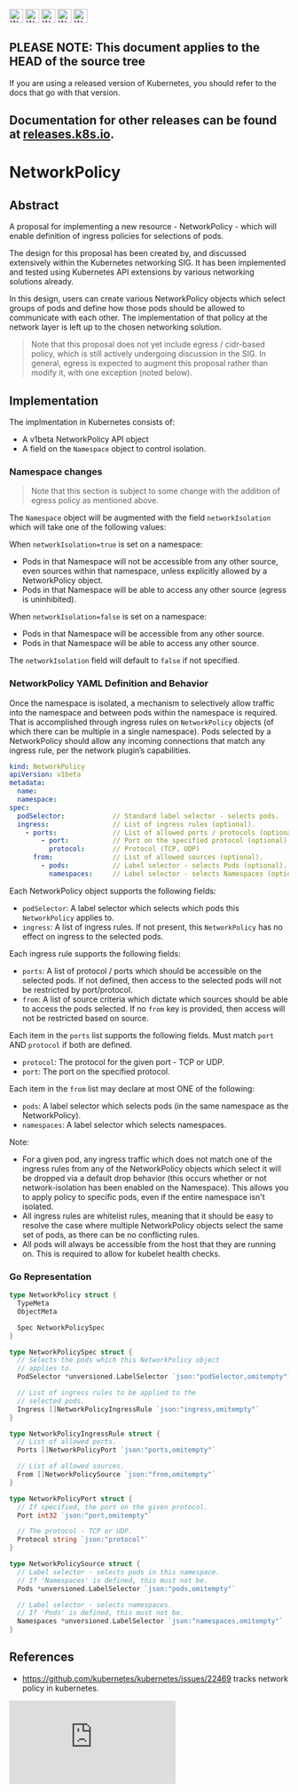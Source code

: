 <!-- BEGIN MUNGE: UNVERSIONED_WARNING -->

<!-- BEGIN STRIP_FOR_RELEASE -->

<img src="http://kubernetes.io/img/warning.png" alt="WARNING"
     width="25" height="25">
<img src="http://kubernetes.io/img/warning.png" alt="WARNING"
     width="25" height="25">
<img src="http://kubernetes.io/img/warning.png" alt="WARNING"
     width="25" height="25">
<img src="http://kubernetes.io/img/warning.png" alt="WARNING"
     width="25" height="25">
<img src="http://kubernetes.io/img/warning.png" alt="WARNING"
     width="25" height="25">

<h2>PLEASE NOTE: This document applies to the HEAD of the source tree</h2>

If you are using a released version of Kubernetes, you should
refer to the docs that go with that version.

Documentation for other releases can be found at
[releases.k8s.io](http://releases.k8s.io).
</strong>
--

<!-- END STRIP_FOR_RELEASE -->

<!-- END MUNGE: UNVERSIONED_WARNING -->

# NetworkPolicy

## Abstract

A proposal for implementing a new resource - NetworkPolicy - which
will enable definition of ingress policies for selections of pods.

The design for this proposal has been created by, and discussed
extensively within the Kubernetes networking SIG.  It has been implemented
and tested using Kubernetes API extensions by various networking solutions already.

In this design, users can create various NetworkPolicy objects which select groups of pods and
define how those pods should be allowed to communicate with each other.  The
implementation of that policy at the network layer is left up to the
chosen networking solution.

> Note that this proposal does not yet include egress / cidr-based policy, which is still actively undergoing discussion in the SIG.  In general,
egress is expected to augment this proposal rather than modify it, with one exception (noted below).

## Implementation

The implmentation in Kubernetes consists of:
- A v1beta NetworkPolicy API object
- A field on the `Namespace` object to control isolation.

### Namespace changes

> Note that this section is subject to some change with the addition of egress policy as mentioned above.

The `Namespace` object will be augmented with the field `networkIsolation` which will take one of the following values:

When `networkIsolation=true` is set on a namespace:
- Pods in that Namespace will not be accessible from any other source, even sources within that namespace, unless explicitly allowed by a NetworkPolicy object.
- Pods in that Namespace will be able to access any other source (egress is uninhibited).

When `networkIsolation=false` is set on a namespace:
- Pods in that Namespace will be accessible from any other source.
- Pods in that Namespace will be able to access any other source.

The `networkIsolation` field will default to `false` if not specified.

### NetworkPolicy YAML Definition and Behavior

Once the namespace is isolated, a mechanism to selectively allow traffic into the namespace and between pods within
the namespace is required.  That is accomplished through ingress rules on `NetworkPolicy`
objects (of which there can be multiple in a single namespace).  Pods selected by
a NetworkPolicy should allow any incoming connections that match any
ingress rule, per the network plugin’s capabilities.

```yaml
kind: NetworkPolicy
apiVersion: v1beta 
metadata:
  name:
  namespace:
spec:
  podSelector:            // Standard label selector - selects pods.  
  ingress:                // List of ingress rules (optional).             
    - ports:              // List of allowed ports / protocols (optional).          
        - port:           // Port on the specified protocol (optional). 
          protocol:       // Protocol (TCP, UDP) 
      from:               // List of allowed sources (optional).    
        - pods:           // Label selector - selects Pods (optional). 
          namespaces:     // Label selector - selects Namespaces (optional).
```

Each NetworkPolicy object supports the following fields:
- `podSelector`: A label selector which selects which pods this `NetworkPolicy` applies to.
- `ingress`: A list of ingress rules.  If not present, this `NetworkPolicy` has no effect on ingress to the selected pods.

Each ingress rule supports the following fields:
- `ports`: A list of protocol / ports which should be accessible on the selected pods. If not defined, then access to the selected pods will not be restricted by port/protocol.
- `from`: A list of source criteria which dictate which sources should be able to access the pods selected. If no `from` key is provided, then access will not be restricted based on source.

Each item in the `ports` list supports the following fields.  Must match `port` AND `protocol` if both are defined.
- `protocol`: The protocol for the given port - TCP or UDP.
- `port`: The port on the specified protocol.

Each item in the `from` list may declare at most ONE of the following:
- `pods`: A label selector which selects pods (in the same namespace as the NetworkPolicy).
- `namespaces`: A label selector which selects namespaces.

Note:
- For a given pod, any ingress traffic which does not match one of the ingress rules from any of the NetworkPolicy objects which select it will be dropped via a default drop behavior (this occurs whether or not network-isolation has been enabled on the Namespace).  This allows you to apply policy to specific pods, even if the entire namespace isn't isolated.
- All ingress rules are whitelist rules, meaning that it should be easy to resolve the case where multiple
NetworkPolicy objects select the same set of pods, as there can be no conflicting rules.
- All pods will always be accessible from the host that they are running on.  This is required to allow for kubelet health checks.

### Go Representation

```go
type NetworkPolicy struct {
  TypeMeta
  ObjectMeta

  Spec NetworkPolicySpec 
}

type NetworkPolicySpec struct {
  // Selects the pods which this NetworkPolicy object
  // applies to.
  PodSelector *unversioned.LabelSelector `json:"podSelector,omitempty"`

  // List of ingress rules to be applied to the 
  // selected pods.
  Ingress []NetworkPolicyIngressRule `json:"ingress,omitempty"`
}

type NetworkPolicyIngressRule struct {
  // List of allowed ports. 
  Ports []NetworkPolicyPort `json:"ports,omitempty"`

  // List of allowed sources.
  From []NetworkPolicySource `json:"from,omitempty"`
}

type NetworkPolicyPort struct {
  // If specified, the port on the given protocol.
  Port int32 `json:"port,omitempty"`

  // The protocol - TCP or UDP.
  Protocol string `json:"protocol"`
}

type NetworkPolicySource struct {
  // Label selector - selects pods in this namespace.
  // If 'Namespaces' is defined, this must not be.
  Pods *unversioned.LabelSelector `json:"pods,omitempty"`

  // Label selector - selects namespaces.
  // If 'Pods' is defined, this must not be.
  Namespaces *unversioned.LabelSelector `json:"namespaces,omitempty"`
}
```


## References

- https://github.com/kubernetes/kubernetes/issues/22469 tracks network policy in kubernetes.


<!-- BEGIN MUNGE: GENERATED_ANALYTICS -->
[![Analytics](https://kubernetes-site.appspot.com/UA-36037335-10/GitHub/docs/proposals/network-policy.md?pixel)]()
<!-- END MUNGE: GENERATED_ANALYTICS -->
